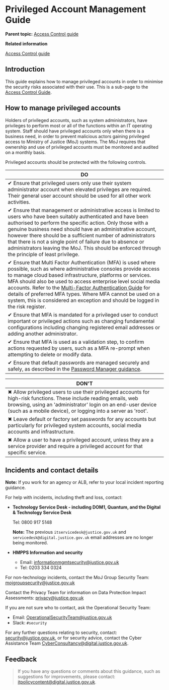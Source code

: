# Privileged Account Management Guide

**Parent topic:** [Access Control guide](access-control-guide.md)

**Related information**  


[Access Control guide](access-control-guide.md)

## Introduction

This guide explains how to manage privileged accounts in order to minimise the security risks associated with their use. This is a sub-page to the [Access Control Guide](access-control-guide.md).

## How to manage privileged accounts

Holders of privileged accounts, such as system administrators, have privileges to perform most or all of the functions within an IT operating system. Staff should have privileged accounts only when there is a business need, in order to prevent malicious actors gaining privileged access to Ministry of Justice \(MoJ\) systems. The MoJ requires that ownership and use of privileged accounts must be monitored and audited on a monthly basis.

Privileged accounts should be protected with the following controls.

|DO|
|--|
|✔ Ensure that privileged users only use their system administrator account when elevated privileges are required. Their general user account should be used for all other work activities.|
|✔ Ensure that management or administrative access is limited to users who have been suitably authenticated and have been authorised to perform the specific action. Only those with a genuine business need should have an administrative account, however there should be a sufficient number of administrators that there is not a single point of failure due to absence or administrators leaving the MoJ. This should be enforced through the principle of least privilege.|
|✔ Ensure that Multi Factor Authentication \(MFA\) is used where possible, such as where administrative consoles provide access to manage cloud based infrastructure, platforms or services. MFA should also be used to access enterprise level social media accounts. Refer to the [Multi-Factor Authentication Guide](multi-factor-authentication-mfa-guide.md) for details of preferred MFA types. Where MFA cannot be used on a system, this is considered an exception and should be logged in the risk register.|
|✔ Ensure that MFA is mandated for a privileged user to conduct important or privileged actions such as changing fundamental configurations including changing registered email addresses or adding another administrator.|
|✔ Ensure that MFA is used as a validation step, to confirm actions requested by users, such as a MFA re-prompt when attempting to delete or modify data.|
|✔ Ensure that default passwords are managed securely and safely, as described in the [Password Manager guidance](password-managers.md).|

|DON'T|
|-----|
|✖ Allow privileged users to use their privileged accounts for high-risk functions. These include reading emails, web browsing, using an 'administrator' login on an end-user device \(such as a mobile device\), or logging into a server as 'root'.|
|✖ Leave default or factory set passwords for any accounts but particularly for privileged system accounts, social media accounts and infrastructure.|
|✖ Allow a user to have a privileged account, unless they are a service provider and require a privileged account for that specific service.|

## Incidents and contact details

**Note:** If you work for an agency or ALB, refer to your local incident reporting guidance.

For help with incidents, including theft and loss, contact:

-   **Technology Service Desk - including DOM1, Quantum, and the Digital & Technology Service Desk**

    Tel: 0800 917 5148

    **Note:** The previous `itservicedesk@justice.gov.uk` and `servicedesk@digital.justice.gov.uk` email addresses are no longer being monitored.

-   **HMPPS Information and security**
    -   Email: [informationmgmtsecurity@justice.gov.uk](mailto:informationmgmtsecurity@justice.gov.uk)
    -   Tel: 0203 334 0324

For non-technology incidents, contact the MoJ Group Security Team: [mojgroupsecurity@justice.gov.uk](mailto:mojgroupsecurity@justice.gov.uk)

Contact the Privacy Team for information on Data Protection Impact Assessments: [privacy@justice.gov.uk](mailto:privacy@justice.gov.uk)

If you are not sure who to contact, ask the Operational Security Team:

-   Email: [OperationalSecurityTeam@justice.gov.uk](mailto:OperationalSecurityTeam@justice.gov.uk)
-   Slack: `#security`

For any further questions relating to security, contact: [security@justice.gov.uk](mailto:security@justice.gov.uk), or for security advice, contact the Cyber Assistance Team [CyberConsultancy@digital.justice.gov.uk](mailto:CyberConsultancy@digital.justice.gov.uk).

## Feedback

> If you have any questions or comments about this guidance, such as suggestions for improvements, please contact: [itpolicycontent@digital.justice.gov.uk](mailto:itpolicycontent@digital.justice.gov.uk).

